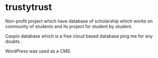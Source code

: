 # trustytrust
Non-profit project which have database of scholarship which works on community of students and its project for student by student. 


Caspio database which is a free cloud based database
ping me for any doubts .

WordPress was used as a CMS.
